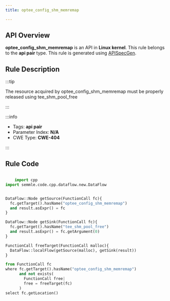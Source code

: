 ```yaml
---
title: optee_config_shm_memremap

---
```



## API Overview
**optee_config_shm_memremap** is an API in **Linux kernel**. This rule belongs to the **api pair** type. This rule is generated using [APISpecGen](../../tools/APISpecGen).
## Rule Description

:::tip

The resource acquired by optee_config_shm_memremap must be properly released using tee_shm_pool_free

:::

:::info

- Tags: **api pair**
- Parameter Index: **N/A**
- CWE Type: **CWE-404**

:::

## Rule Code
```python

    import cpp
import semmle.code.cpp.dataflow.new.DataFlow


DataFlow::Node getSource(FunctionCall fc){
  fc.getTarget().hasName("optee_config_shm_memremap")
  and result.asExpr() = fc
}

DataFlow::Node getSink(FunctionCall fc){
  fc.getTarget().hasName("tee_shm_pool_free")
  and result.asExpr() = fc.getArgument(0)
}

FunctionCall freeTarget(FunctionCall malloc){
  DataFlow::localFlow(getSource(malloc), getSink(result))
}

from FunctionCall fc
where fc.getTarget().hasName("optee_config_shm_memremap")
      and not exists(
        FunctionCall free| 
        free = freeTarget(fc)
      )
select fc.getLocation()

    
```